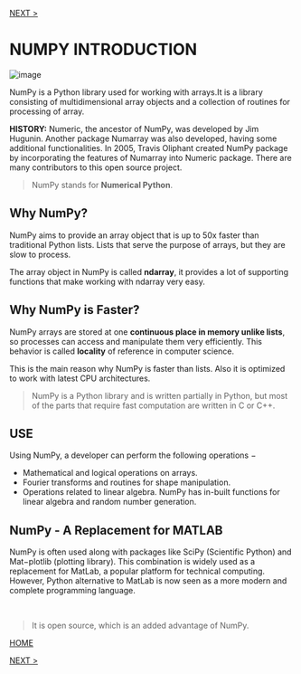 [NEXT >](np_start.md)

# NUMPY INTRODUCTION

![image](https://user-images.githubusercontent.com/63160825/120188391-b1f9f080-c233-11eb-8359-1b1650e3a921.png)

NumPy is a Python library used for working with arrays.It is a library consisting of multidimensional array objects and a collection of routines for processing of array.

**HISTORY:** Numeric, the ancestor of NumPy, was developed by Jim Hugunin. Another package Numarray was also developed, having some additional functionalities. In 2005, Travis Oliphant created NumPy package by incorporating the features of Numarray into Numeric package. There are many contributors to this open source project.

> NumPy stands for **Numerical Python**.

## Why NumPy?

NumPy aims to provide an array object that is up to 50x faster than traditional Python lists. Lists that serve the purpose of arrays, but they are slow to process.

The array object in NumPy is called **ndarray**, it provides a lot of supporting functions that make working with ndarray very easy.

## Why NumPy is Faster?

NumPy arrays are stored at one **continuous place in memory unlike lists**, so processes can access and manipulate them very efficiently. This behavior is called **locality** of reference in computer science.

This is the main reason why NumPy is faster than lists. Also it is optimized to work with latest CPU architectures.

> NumPy is a Python library and is written partially in Python, but most of the parts that require fast computation are written in C or C++.

## USE

Using NumPy, a developer can perform the following operations −
+ Mathematical and logical operations on arrays.
+ Fourier transforms and routines for shape manipulation.
+ Operations related to linear algebra. NumPy has in-built functions for linear algebra and random number generation.

## NumPy - A Replacement for MATLAB

NumPy is often used along with packages like SciPy (Scientific Python) and Mat−plotlib (plotting library). This combination is widely used as a replacement for MatLab, a popular platform for technical computing. However, Python alternative to MatLab is now seen as a more modern and complete programming language.

<br />

> It is open source, which is an added advantage of NumPy.

[HOME](README.md)

[NEXT >](np_start.md)

